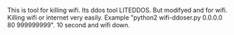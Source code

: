 

This is tool for killing wifi. Its ddos tool LITEDDOS. But modifyed and for wifi.
Killing wifi or internet very easily. Example "python2 wifi-ddoser.py 0.0.0.0 80 999999999".
10 second and wifi down.
